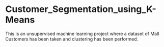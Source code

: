 # Customer_Segmentation_using_K-Means

This is an unsupervised machine learning project where a dataset of Mall Customers has been taken and clustering has been performed.
